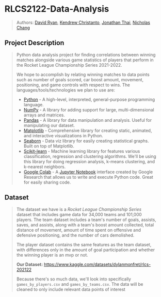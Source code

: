 # RLCS2122-Data-Analysis
> Authors: [David Ryan](https://github.com/davidry777), [Kendrew Christanto](https://github.com/kendrewchris), [Jonathan Thai](https://github.com/jonathanht), [Nicholas Chang](https://github.com/nickthechang)

## Project Description
> Python data analysis project for finding correlations between winning matches alongside various game statistics of players that perform in the Rocket League Championship Series 2021-2022.
> 
> We hope to accomplish by relating winning matches to data points such as number of goals scored, car boost amount, movement, positioning, and game controls with respect to wins. 
> The languages/tools/technologies we plan to use are:
>   * [Python](https://www.python.org) - A high-level, interpreted, general-purpose programming language.
>   * [NumPy](https://numpy.org) - A library for adding support for large, multi-dimensional arrays and matrices.
>   * [Pandas](https://pandas.pydata.org) - A library for data manipulation and analysis. Useful for manipulating our dataset.
>   * [Matplotlib](https://matplotlib.org) - Comprehensive library for creating static, animated, and interactive visualizations in Python.
>   * [Seaborn](https://seaborn.pydata.org) - Data viz library for easily creating statistical graphs. Built on top of Matplotlib.
>   * [Scikit-learn](https://scikit-learn.org/stable/) - Machine learning library for features various classification, regression and clustering algorithms. We'll be using this library for doing regression analysis, k-means clustering, and k-nearest neighbors.
>   * [Google Colab](https://colab.research.google.com/?utm_source=scs-index) - A [Jupyter Notebook](https://jupyter.org) interface created by Google Research that allows us to write and execute Python code. Great for easily sharing code.

## Dataset
> The dataset we have is a *Rocket League Championship Series* dataset that includes game data for 34,000 teams and 101,000 players. The team dataset includes a team's number of goals, assists, saves, and assists, along with a team's boost amount collected, total distance of movement, amount of time spent on offensive and defensive positioning, and the number of cars demolished.
> 
> The player dataset contains the same features as the team dataset, with differences only in the amount of goal participation and whether the winning player is an mvp or not.
> 
> **Our Dataset:** https://www.kaggle.com/datasets/dylanmonfret/rlcs-202122
> 
> Because there's so much data, we'll look into specifically `games_by_players.csv` and `games_by_teams.csv`. The data will be cleaned to only include relevant data points of interest
